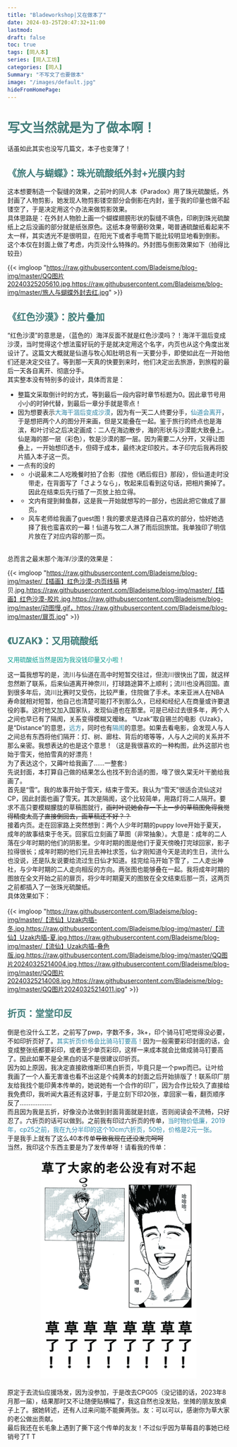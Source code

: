 ```yaml
---
title: "Bladeworkshop|又在做本了"
date: 2024-03-25T20:47:32+11:00
lastmod:
draft: false
toc: true
tags: [同人本]
series: [同人工坊]
categories: [同人]
Summary: "不写文了也要做本"
image: "/images/default.jpg"
hideFromHomePage:
---
```


# <font color=#417D7A>写文当然就是为了做本啊！</font>
话虽如此其实也没写几篇文，本子也变薄了！

## <font color=#417D7A>《旅人与蝴蝶》：珠光硫酸纸外封+光膜内封</font><br>

这本想要制造一个裂缝的效果，之前叶的同人本《Paradox》用了珠光硫酸纸，外封画了人物剪影，她发现人物剪影镂空部分会倒影在内封，鉴于我的印量也做不起镂空了，于是决定用这个办法来做剪影效果。  
具体思路是：在外封人物脸上画一个蝴蝶翅膀形状的裂缝不填色，印刷到珠光硫酸纸上之后没画的部分就是纸张原色。这纸本身带磨砂效果，喝普通硫酸纸看起来不太一样，其实透光不是很明显，在阳光下或者手电筒下能比较明显地看到倒影。  
这个本仅在封面上做了考虑，内页没什么特殊的。外封图与倒影效果如下（拍得比较丑）<br>

{{< imgloop "https://raw.githubusercontent.com/Bladeisme/blog-img/master/QQ图片20240325205610.jpg,https://raw.githubusercontent.com/Bladeisme/blog-img/master/旅人与蝴蝶外封去红.jpg" >}}  


## <font color=#417D7A>《红色沙漠》：胶片叠加</font><br>

“红色沙漠”的意思是，（蓝色的）海洋反面不就是红色沙漠吗？！海洋干涸后变成沙漠，当时觉得这个想法蛮好玩的于是就决定用这个名字，内页也从这个角度出发设计了。这篇文大概就是仙道与牧心知肚明总有一天要分手，即使如此在一开始他们还是决定交往了。等到那一天真的快要到来时，他们决定出去旅游，到旅程的最后一天各自离开、彻底分手。  
其实整本没有特别多的设计，具体而言是：
- 整篇文采取倒计时的方式，等到最后一段内容时章节标题为0。因此章节号用小小的时钟代替，到最后一章分手就是零点！
- 因为想要表示<font color=#2F86A6>大海干涸后变成沙漠</font>，因为有一天二人终要分手，<font color=#2F86A6>仙道会离开</font>，于是想把两个人的图分开来画，但是又能叠在一起。鉴于旅行的终点也是海滨，和叶讨论之后决定画成：二人在海边散步，海的形状与沙漠能大致叠上。仙是海的那一层（彩色），牧是沙漠的那一层。因为需要二人分开，又得让图叠上，一开始想印透卡，但碍于成本，最终决定印胶片。本子印完后我再将胶片插入本子这一页。
- 一点有的没的
- + 小说最末二人吃晚餐时拍了合影（捏他《晒后假日》那段），但仙道走时没带走，在背面写了「さようなら」，牧起来后看到这句话，把相片撕掉了。因此在结束后先行插了一页放上拍立得。
- + 文内有提到鲱鱼群，这是我一开始就想写的一部分，也因此把它做成了扉页。
- + 风车老师给我画了guest图！我的要求是选择自己喜欢的部分，恰好她选择了我也蛮喜欢的一幕！仙道与牧二人淋了雨后回旅馆。我单独印了明信片放在了对应内容的那一页。<br><br>


总而言之最末那个海洋/沙漠的效果是：

{{< imgloop "https://raw.githubusercontent.com/Bladeisme/blog-img/master/【插画】红色沙漠-内页线稿 拷贝.jpg,https://raw.githubusercontent.com/Bladeisme/blog-img/master/【插画】红色沙漠-胶片.jpg,https://raw.githubusercontent.com/Bladeisme/blog-img/master/动图慢.gif，https://raw.githubusercontent.com/Bladeisme/blog-img/master/扉页.jpg" >}}  

## <font color=#417D7A>《UZAK》：又用硫酸纸</font><br>
<font color=#069A8E>又用硫酸纸当然是因为我没钱印量又小啦！</font><br>

这一篇我想写的是，流川与仙道在高中时短暂交往过，但流川很快出了国，就这样忽然断了联系，后来仙道离开神奈川，打球路途算不上顺利；流川也没再回国。直到很多年后，流川比赛时又受伤，比较严重，住院做了手术。本来亚洲人在NBA寿命就相对短暂，他自己也清楚可能打不到那么久，已经和经纪人在商量或许要退役的事。这时他又加入国家队，发现仙道也在那里。可是已经过去很多年，两个人之间也早已有了隔阂，关系变得模糊又暧昧。
“Uzak”取自锡兰的电影《Uzak》，是“Distance”的意思，<font color=#2F86A6>远方</font>，同时也有<font color=#2F86A6>隔阂</font>的意思。如果去看电影，会发现人与人之间总有东西将他们隔开：灯、树、廊柱、背后的塔等等，人与人之间的关系并不那么亲密。我想表达的也是这个意思！（这是我很喜欢的一种构图，此外这部片也始于雪天，他拍雪真的好漂亮！  
为了表达这个，又薅叶给我画了……一整套:)  
先说封面，本打算自己做的结果怎么也找不到合适的图，嚎了很久棠无叶干脆给我画了。  
首先是“雪”。我的故事开始于雪天，结束于雪天。我认为“雪天”很适合流仙这对CP，因此封面也画了雪天。其次是隔阂，这个比较简单，用路灯将二人隔开。要求不高只要模糊朦胧的草稿图就行，~~画时叶说她会存一下上一步的草稿图免得我觉得精度太高了直接倒回去，画草稿还不好？？~~  
接着内页。走在回家路上突然想到：两个人少年时期的puppy love开始于夏天，成年的故事结束于冬天。回家后立刻画了草图（非常抽象）。大意是：成年的二人落在少年时期的他们的阴影里。少年时期的图是他们于夏天傍晚打完球回家，影子拉得很长；成年时期的他们元旦去神社求签，仙才刚知道今天是流的生日，流什么也没说，还是队友说要给流过生日仙才知道。挂完绘马开始下雪了，二人走出神社，与少年时期的二人走向相反的方向。两张图也能够叠在一起。我将成年时期的图放在全文开始之前的扉页，将少年时期夏天的图放在全文结束后那一页，这两页之前都插入了一张珠光硫酸纸。  
具体效果如下：<br><br>
{{< imgloop "https://raw.githubusercontent.com/Bladeisme/blog-img/master/【流仙】Uzak内插-冬.jpg,https://raw.githubusercontent.com/Bladeisme/blog-img/master/【流仙】Uzak内插-夏.jpg,https://raw.githubusercontent.com/Bladeisme/blog-img/master/【流仙】Uzak内插-叠色版.jpg,https://raw.githubusercontent.com/Bladeisme/blog-img/master/QQ图片20240325214004.jpg,https://raw.githubusercontent.com/Bladeisme/blog-img/master/QQ图片20240325214008.jpg,https://raw.githubusercontent.com/Bladeisme/blog-img/master/QQ图片20240325214011.jpg" >}}
<br>

## <font color=#417D7A>折页：堂堂印反</font><br>

倒是也没什么工艺，之前写了pwp，字数不多，3k+，印个骑马钉吧觉得没必要，不如印折页好了。<font color=#2F86A6>其实折页价格会比骑马钉要高！</font>因为一般需要彩印封面的话，会变成整张纸都要彩印，或者至少单页彩印，这样一来成本就会比做成骑马钉要高了。因此如果不是全黑白的话不是很建议印折页。  
因为如上原因，我决定直接欧维斯印黑白折页，毕竟只是一个pwp而已。让叶给我画了一个人畜无害谁也看不出这是个纯黄本的封面之后开始排版了！联系印厂朋友给我找个能印黄本传单的，她说她有一个合作的印厂，因为合作比较久了直接给我免费印，我听闻大喜还有这好事，于是立刻下印20张，拿回家一看，翻页顺序反了………………  
而且因为我是五折，好像没办法做到封面背面就是封底，否则阅读会不流畅，只好忍了。六折页的话可以做到。之前我有印过六折页的传单，<font color=#2F86A6>当时物价低廉，2019年，cp25之前，我在九分半印的这个10cm六折页，50份，价格是2元一张。</font>  
于是我手上就有了这么40本传单~~导致我现在还没发完呵呵~~  
当然，我印这个东西主要是为了发传单呀！请看我的传单：  

<div align="center">
<img src=https://raw.githubusercontent.com/Bladeisme/blog-img/master/草了.jpg height = "500px"></div>
<br>
原定于去流仙应援场发，因为没参加，于是改去CPG05（没记错的话，2023年8月那一届），结果那时又不让随便贴横幅了，我这自然也没发贴，坐摊的朋友放桌子上了。据她转述，还有人过来问能不能撕两张。友：可以可以，感谢你为草大家的老公做出贡献。<br>
最后我还在长毛象上遇到了撕下这个传单的友友！不过似乎因为草莓县的事她已经销号了T T<br><br>